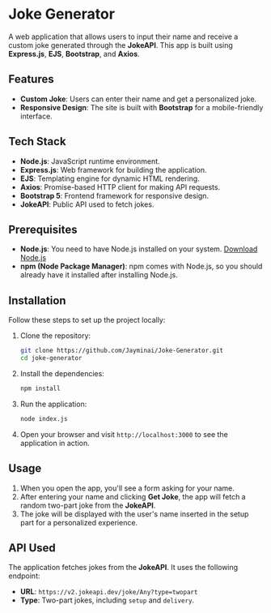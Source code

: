 # Joke Generator

A web application that allows users to input their name and receive a custom joke generated through the **JokeAPI**. This app is built using **Express.js**, **EJS**, **Bootstrap**, and **Axios**.

## Features

- **Custom Joke**: Users can enter their name and get a personalized joke.
- **Responsive Design**: The site is built with **Bootstrap** for a mobile-friendly interface.

## Tech Stack

- **Node.js**: JavaScript runtime environment.
- **Express.js**: Web framework for building the application.
- **EJS**: Templating engine for dynamic HTML rendering.
- **Axios**: Promise-based HTTP client for making API requests.
- **Bootstrap 5**: Frontend framework for responsive design.
- **JokeAPI**: Public API used to fetch jokes.

## Prerequisites

- **Node.js**: You need to have Node.js installed on your system. [Download Node.js](https://nodejs.org/)
- **npm (Node Package Manager)**: npm comes with Node.js, so you should already have it installed after installing Node.js.

## Installation

Follow these steps to set up the project locally:

1. Clone the repository:

   ```bash
   git clone https://github.com/Jayminai/Joke-Generator.git
   cd joke-generator
   ```

2. Install the dependencies:

   ```bash
   npm install
   ```

3. Run the application:

   ```bash
   node index.js
   ```

5. Open your browser and visit `http://localhost:3000` to see the application in action.

## Usage

1. When you open the app, you'll see a form asking for your name.
2. After entering your name and clicking **Get Joke**, the app will fetch a random two-part joke from the **JokeAPI**.
3. The joke will be displayed with the user's name inserted in the setup part for a personalized experience.

## API Used

The application fetches jokes from the **JokeAPI**. It uses the following endpoint:

- **URL**: `https://v2.jokeapi.dev/joke/Any?type=twopart`
- **Type**: Two-part jokes, including `setup` and `delivery`.